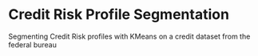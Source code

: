 # Credit Risk Profile Segmentation
Segmenting Credit Risk profiles with KMeans on a credit dataset from the federal bureau
